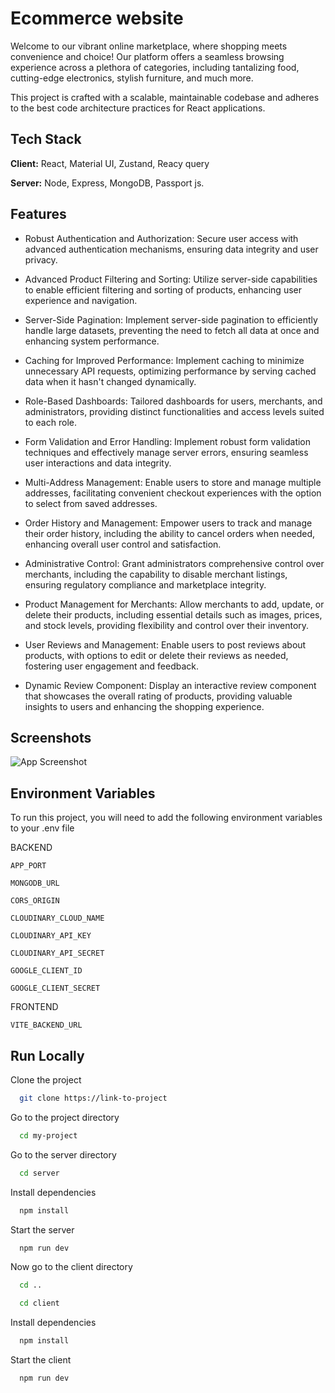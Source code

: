 # Ecommerce website

Welcome to our vibrant online marketplace, where shopping meets convenience and choice! Our platform offers a seamless browsing experience across a plethora of categories, including tantalizing food, cutting-edge electronics, stylish furniture, and much more.

This project is crafted with a scalable, maintainable codebase and adheres to the best code architecture practices for React applications.

## Tech Stack

**Client:** React, Material UI, Zustand, Reacy query

**Server:** Node, Express, MongoDB, Passport js.

## Features

- Robust Authentication and Authorization: Secure user access with advanced authentication mechanisms, ensuring data integrity and user privacy.

- Advanced Product Filtering and Sorting: Utilize server-side capabilities to enable efficient filtering and sorting of products, enhancing user experience and navigation.

- Server-Side Pagination: Implement server-side pagination to efficiently handle large datasets, preventing the need to fetch all data at once and enhancing system performance.

- Caching for Improved Performance: Implement caching to minimize unnecessary API requests, optimizing performance by serving cached data when it hasn't changed dynamically.

- Role-Based Dashboards: Tailored dashboards for users, merchants, and administrators, providing distinct functionalities and access levels suited to each role.

- Form Validation and Error Handling: Implement robust form validation techniques and effectively manage server errors, ensuring seamless user interactions and data integrity.

- Multi-Address Management: Enable users to store and manage multiple addresses, facilitating convenient checkout experiences with the option to select from saved addresses.

- Order History and Management: Empower users to track and manage their order history, including the ability to cancel orders when needed, enhancing overall user control and satisfaction.

- Administrative Control: Grant administrators comprehensive control over merchants, including the capability to disable merchant listings, ensuring regulatory compliance and marketplace integrity.

- Product Management for Merchants: Allow merchants to add, update, or delete their products, including essential details such as images, prices, and stock levels, providing flexibility and control over their inventory.

- User Reviews and Management: Enable users to post reviews about products, with options to edit or delete their reviews as needed, fostering user engagement and feedback.

- Dynamic Review Component: Display an interactive review component that showcases the overall rating of products, providing valuable insights to users and enhancing the shopping experience.

## Screenshots

![App Screenshot](https://via.placeholder.com/468x300?text=App+Screenshot+Here)

## Environment Variables

To run this project, you will need to add the following environment variables to your .env file

BACKEND

`APP_PORT`

`MONGODB_URL`

`CORS_ORIGIN`

`CLOUDINARY_CLOUD_NAME`

`CLOUDINARY_API_KEY`

`CLOUDINARY_API_SECRET`

`GOOGLE_CLIENT_ID`

`GOOGLE_CLIENT_SECRET`

FRONTEND

`VITE_BACKEND_URL`

## Run Locally

Clone the project

```bash
  git clone https://link-to-project
```

Go to the project directory

```bash
  cd my-project
```

Go to the server directory

```bash
  cd server
```

Install dependencies

```bash
  npm install
```

Start the server

```bash
  npm run dev
```

Now go to the client directory

```bash
  cd ..
```

```bash
  cd client
```

Install dependencies

```bash
  npm install
```

Start the client

```bash
  npm run dev
```
